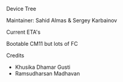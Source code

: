 Device Tree

Maintainer: Sahid Almas & Sergey Karbainov

Current ETA's

Bootable CM11 but lots of FC

Credits
- Khusika Dhamar Gusti
- Ramsudharsan Madhavan

